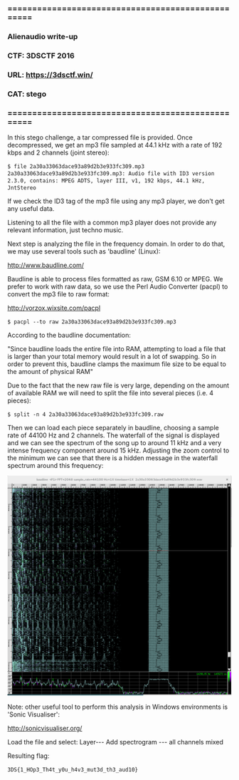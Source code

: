### ==================================================
### Alienaudio write-up
### CTF: 3DSCTF 2016
### URL: https://3dsctf.win/
### CAT: stego
### ==================================================

In this stego challenge, a tar compressed file is provided. Once decompressed, we get an mp3 file sampled at 44.1 kHz with a rate of 192 kbps and 2 channels (joint stereo):

    $ file 2a30a33063dace93a89d2b3e933fc309.mp3 
    2a30a33063dace93a89d2b3e933fc309.mp3: Audio file with ID3 version 2.3.0, contains: MPEG ADTS, layer III, v1, 192 kbps, 44.1 kHz, JntStereo

If we check the ID3 tag of the mp3 file using any mp3 player, we don't get any useful data.

Listening to all the file with a common mp3 player does not provide any relevant information, just techno music.

Next step is analyzing the file in the frequency domain. In order to do that, we may use several tools such as 'baudline' (Linux):

http://www.baudline.com/

Baudline is able to process files formatted as raw, GSM 6.10 or MPEG. We prefer to work with raw data, so we use the Perl Audio Converter (pacpl) to convert the mp3 file to raw format:

http://vorzox.wixsite.com/pacpl

    $ pacpl --to raw 2a30a33063dace93a89d2b3e933fc309.mp3

According to the baudline documentation:

"Since baudline loads the entire file into RAM, attempting to load a file that is larger than your total memory would result in a lot of swapping.  So in order to prevent this, baudline clamps the maximum file size to be equal to the amount of physical RAM"

Due to the fact that the new raw file is very large, depending on the amount of available RAM we will need to split the file into several pieces (i.e. 4 pieces):

    $ split -n 4 2a30a33063dace93a89d2b3e933fc309.raw

Then we can load each piece separately in baudline, choosing a sample rate of 44100 Hz and 2 channels.  The waterfall of the signal is displayed and we can see the spectrum of the song up to around 11 kHz and a very intense frequency component around 15 kHz. Adjusting the zoom control to the minimum we can see that there is a hidden message in the waterfall spectrum around this frequency:

![](https://github.com/g4ngli0s/pictures/blob/master/3DSCTF_alienaudio_Waterfall_CH1.png)


Note: other useful tool to perform this analysis in Windows environments is 'Sonic Visualiser':

http://sonicvisualiser.org/

Load the file and select: Layer--- Add spectrogram --- all channels mixed

Resulting flag:

    3DS{1_HOp3_Th4t_y0u_h4v3_mut3d_th3_aud10}
